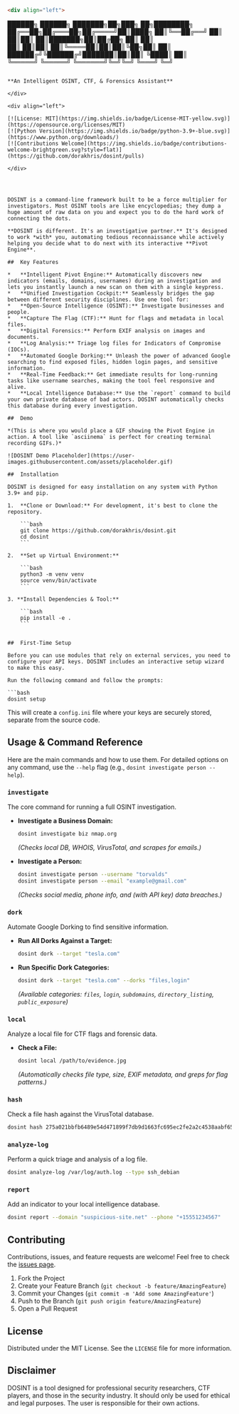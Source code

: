 
```markdown
<div align="left">

```
   ██████╗  ██████╗ ███████╗██╗███╗   ██╗████████╗
   ██╔══██╗██╔═══██╗██╔════╝██║████╗  ██║╚══██╔══╝
   ██║  ██║██║   ██║███████╗██║██╔██╗ ██║   ██║   
   ██║  ██║██║   ██║╚════██║██║██║╚██╗██║   ██║   
   ██████╔╝╚██████╔╝███████║██║██║ ╚████║   ██║   
   ╚═════╝  ╚═════╝ ╚══════╝╚═╝╚═╝  ╚═══╝   ╚═╝   
```

**An Intelligent OSINT, CTF, & Forensics Assistant**

</div>

<div align="left">

[![License: MIT](https://img.shields.io/badge/License-MIT-yellow.svg)](https://opensource.org/licenses/MIT)
[![Python Version](https://img.shields.io/badge/python-3.9+-blue.svg)](https://www.python.org/downloads/)
[![Contributions Welcome](https://img.shields.io/badge/contributions-welcome-brightgreen.svg?style=flat)](https://github.com/dorakhris/dosint/pulls)

</div>




DOSINT is a command-line framework built to be a force multiplier for investigators. Most OSINT tools are like encyclopedias; they dump a huge amount of raw data on you and expect you to do the hard work of connecting the dots.

**DOSINT is different. It's an investigative partner.** It's designed to work *with* you, automating tedious reconnaissance while actively helping you decide what to do next with its interactive **Pivot Engine**.

##  Key Features

*   **Intelligent Pivot Engine:** Automatically discovers new indicators (emails, domains, usernames) during an investigation and lets you instantly launch a new scan on them with a single keypress.
*   **Unified Investigation Cockpit:** Seamlessly bridges the gap between different security disciplines. Use one tool for:
*   **Open-Source Intelligence (OSINT):** Investigate businesses and people.
*   **Capture The Flag (CTF):** Hunt for flags and metadata in local files.
*   **Digital Forensics:** Perform EXIF analysis on images and documents.
*   **Log Analysis:** Triage log files for Indicators of Compromise (IOCs).
*   **Automated Google Dorking:** Unleash the power of advanced Google searching to find exposed files, hidden login pages, and sensitive information.
*   **Real-Time Feedback:** Get immediate results for long-running tasks like username searches, making the tool feel responsive and alive.
*   **Local Intelligence Database:** Use the `report` command to build your own private database of bad actors. DOSINT automatically checks this database during every investigation.

##  Demo

*(This is where you would place a GIF showing the Pivot Engine in action. A tool like `asciinema` is perfect for creating terminal recording GIFs.)*

![DOSINT Demo Placeholder](https://user-images.githubusercontent.com/assets/placeholder.gif)

##  Installation

DOSINT is designed for easy installation on any system with Python 3.9+ and pip.

1.  **Clone or Download:** For development, it's best to clone the repository.

    ```bash
    git clone https://github.com/dorakhris/dosint.git
    cd dosint
    ```

2.  **Set up Virtual Environment:**

    ```bash
    python3 -m venv venv
    source venv/bin/activate
    ```
    
3. **Install Dependencies & Tool:**

    ```bash
    pip install -e .
    ```


##  First-Time Setup

Before you can use modules that rely on external services, you need to configure your API keys. DOSINT includes an interactive setup wizard to make this easy.

Run the following command and follow the prompts:

```bash
dosint setup
```

This will create a `config.ini` file where your keys are securely stored, separate from the source code.

##  Usage & Command Reference

Here are the main commands and how to use them. For detailed options on any command, use the `--help` flag (e.g., `dosint investigate person --help`).

### `investigate`
The core command for running a full OSINT investigation.

*   **Investigate a Business Domain:**
    ```bash
    dosint investigate biz nmap.org
    ```
    *(Checks local DB, WHOIS, VirusTotal, and scrapes for emails.)*

*   **Investigate a Person:**
    ```bash
    dosint investigate person --username "torvalds"
    dosint investigate person --email "example@gmail.com"
    ```
    *(Checks social media, phone info, and (with API key) data breaches.)*

### `dork`
Automate Google Dorking to find sensitive information.

*   **Run All Dorks Against a Target:**
    ```bash
    dosint dork --target "tesla.com"
    ```
*   **Run Specific Dork Categories:**
    ```bash
    dosint dork --target "tesla.com" --dorks "files,login"
    ```
    *(Available categories: `files`, `login`, `subdomains`, `directory_listing`, `public_exposure`)*

### `local`
Analyze a local file for CTF flags and forensic data.

*   **Check a File:**
    ```bash
    dosint local /path/to/evidence.jpg
    ```
    *(Automatically checks file type, size, EXIF metadata, and greps for flag patterns.)*

### `hash`
Check a file hash against the VirusTotal database.
```bash
dosint hash 275a021bbfb6489e54d471899f7db9d1663fc695ec2fe2a2c4538aabf651fd0f
```

### `analyze-log`
Perform a quick triage and analysis of a log file.
```bash
dosint analyze-log /var/log/auth.log --type ssh_debian
```

### `report`
Add an indicator to your local intelligence database.
```bash
dosint report --domain "suspicious-site.net" --phone "+15551234567"
```

##  Contributing

Contributions, issues, and feature requests are welcome! Feel free to check the [issues page](https://github.com/dorakhris/dosint/issues).

1.  Fork the Project
2.  Create your Feature Branch (`git checkout -b feature/AmazingFeature`)
3.  Commit your Changes (`git commit -m 'Add some AmazingFeature'`)
4.  Push to the Branch (`git push origin feature/AmazingFeature`)
5.  Open a Pull Request

##  License

Distributed under the MIT License. See the `LICENSE` file for more information.

##  Disclaimer

DOSINT is a tool designed for professional security researchers, CTF players, and those in the security industry. It should only be used for ethical and legal purposes. The user is responsible for their own actions.
```
